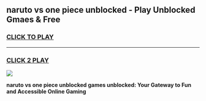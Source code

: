 
## naruto vs one piece unblocked - Play Unblocked Gmaes & Free
<h3>
<a href="https://news.freeplayer.one?title=naruto_vs_one_piece_unblocked&ref=16F">CLICK TO PLAY</a></h3>
<hr>

<h3>
<a href="https://news.freeplayer.one?title=naruto_vs_one_piece_unblocked&ref=16F">CLICK 2 PLAY</a>
  
</h3>

<a href="https://news.freeplayer.one?title=naruto_vs_one_piece_unblocked&ref=16F/"><img src="https://clearcache.store/games.png"></a>


**naruto vs one piece unblocked games unblocked: Your Gateway to Fun and Accessible Online Gaming**
